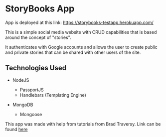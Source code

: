 # StoryBooks App

App is deployed at this link: https://storybooks-testapp.herokuapp.com/

This is a simple social media website with CRUD capabilities that is based around
the concept of "stories".

It authenticates with Google accounts and allows the user to create public and private
stories that can be shared with other users of the site.

## Technologies Used

- NodeJS

  - PassportJS
  - Handlebars (Templating Engine)

- MongoDB

  - Mongoose

This app was made with help from tutorials from Brad Traversy.
Link can be found [here](https://www.youtube.com/watch?v=SBvmnHTQIPY)
